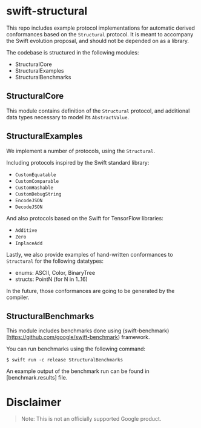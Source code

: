 # swift-structural 

This repo includes example protocol implementations for automatic derived
conformances based on the `Structural` protocol. It is meant to accompany the
Swift evolution proposal, and should not be depended on as a library. 

The codebase is structured in the following modules:

* StructuralCore
* StructuralExamples
* StructuralBenchmarks

## StructuralCore

This module contains definition of the `Structural` protocol, and additional
data types necessary to model its `AbstractValue`.

## StructuralExamples 

We implement a number of protocols, using the `Structural`.

Including protocols inspired by the Swift standard library:

- `CustomEquatable`
- `CustomComparable`
- `CustomHashable`
- `CustomDebugString`
- `EncodeJSON`
- `DecodeJSON`

And also protocols based on the Swift for TensorFlow libraries:

- `Additive`
- `Zero`
- `InplaceAdd`

Lastly, we also provide examples of hand-written conformances to `Structural`
for the following datatypes:

* enums: ASCII, Color, BinaryTree
* structs: PointN (for N in 1..16)

In the future, those conformances are going to be generated by the compiler.

## StructuralBenchmarks

This module includes benchmarks done using
(swift-benchmark)[https://github.com/google/swift-benchmark) framework. 

You can run benchmarks using the following command:

```
$ swift run -c release StructuralBenchmarks
```

An example output of the benchmark run can be found in [benchmark.results] file.

# Disclaimer

> Note: This is not an officially supported Google product.


